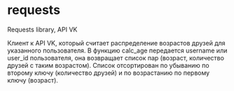 # requests
Requests library, API VK

Клиент к API VK, который считает распределение возрастов друзей для указанного пользователя. 
В функцию calc_age передается username или user_id пользователя, она возвращает список пар (возраст, количество друзей с таким возрастом).
Список отсортирован по убыванию по второму ключу (количество друзей) и по возрастанию по первому ключу (возраст).
